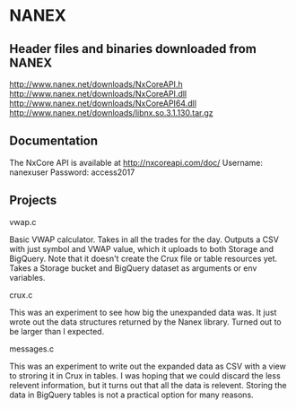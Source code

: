 # NANEX

## Header files and binaries downloaded from NANEX
http://www.nanex.net/downloads/NxCoreAPI.h
http://www.nanex.net/downloads/NxCoreAPI.dll
http://www.nanex.net/downloads/NxCoreAPI64.dll
http://www.nanex.net/downloads/libnx.so.3.1.130.tar.gz

## Documentation 

The NxCore API is available at http://nxcoreapi.com/doc/
Username:  nanexuser
Password:  access2017

## Projects

vwap.c 

Basic VWAP calculator. Takes in all the trades for the day.
Outputs a CSV with just symbol and VWAP value, which it uploads to both Storage and BigQuery.
Note that it doesn't create the Crux file or table resources yet.
Takes a Storage bucket and BigQuery dataset as arguments or env variables.
 
crux.c

This was an experiment to see how big the unexpanded data was.
It just wrote out the data structures returned by the Nanex library.
Turned out to be larger than I expected.

messages.c

This was an experiment to write out the expanded data as CSV with a view to stroring it in Crux in tables.
I was hoping that we could discard the less relevent information, but it turns out that all the data is relevent.
Storing the data in BigQuery tables is not a practical option for many reasons.



